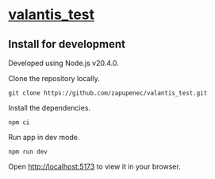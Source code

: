 # [valantis_test](https://valantis-test-smoky.vercel.app)

## Install for development

Developed using Node.js v20.4.0.

Clone the repository locally.

```
git clone https://github.com/zapupenec/valantis_test.git
```

Install the dependencies.

```
npm ci
```

Run app in dev mode.

```
npm run dev
```

Open [http://localhost:5173](http://localhost:5173) to view it in your browser.
